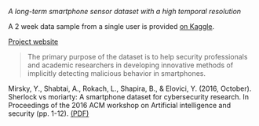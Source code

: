 ---
---

_A long-term smartphone sensor dataset with a high temporal resolution_

A 2 week data sample from a single user is provided [on Kaggle](https://www.kaggle.com/BGU-CSRC/sherlock).

[Project website](http://bigdata.ise.bgu.ac.il/sherlock/)


> The primary purpose of the dataset is to help security professionals and academic researchers in developing innovative methods of implicitly detecting malicious behavior in smartphones.

Mirsky, Y., Shabtai, A., Rokach, L., Shapira, B., & Elovici, Y. (2016, October). Sherlock vs moriarty: A smartphone dataset for cybersecurity research. In Proceedings of the 2016 ACM workshop on Artificial intelligence and security (pp. 1-12). [(PDF)](https://dl.acm.org/doi/pdf/10.1145/2996758.2996764?casa_token=E9wxVhbwsz8AAAAA:uSv_OH8chsX91Ei1DSNmN9jGT9uyfwdccrj2ix6P2D09377jjD7OTGzO0pEvU5Vf0N-iaSg7BgBcyg)
